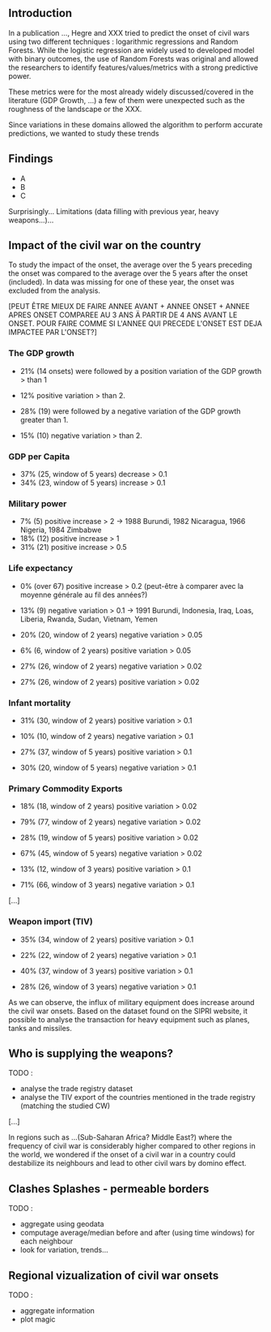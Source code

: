 ## Introduction

In a publication ..., Hegre and XXX tried to predict the onset of civil wars using two different techniques : logarithmic regressions and Random Forests. While the logistic regression are widely used to developed model with binary outcomes, the use of Random Forests was original and allowed the researchers to identify features/values/metrics with a strong predictive power.

These metrics were for the most already widely discussed/covered in the literature (GDP Growth, ...) a few of them were unexpected such as the roughness of the landscape or the XXX.

Since variations in these domains allowed the algorithm to perform accurate predictions, we wanted to study these trends

## Findings

- A
- B
- C

Surprisingly... Limitations (data filling with previous year, heavy weapons...)...

## Impact of the civil war on the country

To study the impact of the onset, the average over the 5 years preceding the onset was compared to the average over the 5 years after the onset (included). In data was missing for one of these year, the onset was excluded from the analysis.

[PEUT ÊTRE MIEUX DE FAIRE ANNEE AVANT + ANNEE ONSET + ANNEE APRES ONSET COMPAREE AU 3 ANS Ä PARTIR DE 4 ANS AVANT LE ONSET. POUR FAIRE COMME SI L'ANNEE QUI PRECEDE L'ONSET EST DEJA IMPACTEE PAR L'ONSET?]

### The GDP growth
- 21% (14 onsets) were followed by a position variation of the GDP growth > than 1
- 12% positive variation > than 2.

- 28% (19) were followed by a negative variation of the GDP growth greater than 1.
- 15% (10) negative variation > than 2.

### GDP per Capita
- 37% (25, window of 5 years) decrease > 0.1
- 34% (23, window of 5 years) increase > 0.1

### Military power
- 7% (5) positive increase > 2 -> 1988 Burundi, 1982 Nicaragua, 1966 Nigeria, 1984 Zimbabwe
- 18% (12) positive increase > 1
- 31% (21) positive increase > 0.5

### Life expectancy
- 0% (over 67) positive increase > 0.2 (peut-être à comparer avec la moyenne générale au fil des années?)
- 13% (9) negative variation > 0.1 -> 1991 Burundi, Indonesia, Iraq, Loas, Liberia, Rwanda, Sudan, Vietnam, Yemen

- 20% (20, window of 2 years) negative variation > 0.05
- 6% (6, window of 2 years) positive variation > 0.05

- 27% (26, window of 2 years) negative variation > 0.02
- 27% (26, window of 2 years) positive variation > 0.02

### Infant mortality

- 31% (30, window of 2 years) positive variation > 0.1
- 10% (10, window of 2 years) negative variation > 0.1

- 27% (37, window of 5 years) positive variation > 0.1
- 30% (20, window of 5 years) negative variation > 0.1

### Primary Commodity Exports

- 18% (18, window of 2 years) positive variation > 0.02
- 79% (77, window of 2 years) negative variation > 0.02

- 28% (19, window of 5 years) positive variation > 0.02
- 67% (45, window of 5 years) negative variation > 0.02

- 13% (12, window of 3 years) positive variation > 0.1
- 71% (66, window of 3 years) negative variation > 0.1

[...]

### Weapon import (TIV)

- 35% (34, window of 2 years) positive variation > 0.1
- 22% (22, window of 2 years) negative variation > 0.1

- 40% (37, window of 3 years) positive variation > 0.1
- 28% (26, window of 3 years) negative variation > 0.1

As we can observe, the influx of military equipment does increase around the civil war onsets. Based on the dataset found on the SIPRI website, it possible to analyse the transaction for heavy equipment such as planes, tanks and missiles.

## Who is supplying the weapons?

TODO :
- analyse the trade registry dataset
- analyse the TIV export of the countries mentioned in the trade registry (matching the studied CW)

[...]

In regions such as ...(Sub-Saharan Africa? Middle East?) where the frequency of civil war is considerably higher compared to other regions in the world, we wondered if the onset of a civil war in a country could destabilize its neighbours and lead to other civil wars by domino effect.

## Clashes Splashes - permeable borders

TODO :
- aggregate using geodata
- computage average/median before and after (using time windows) for each neighbour
- look for variation, trends...

## Regional vizualization of civil war onsets

TODO :
- aggregate information
- plot magic
